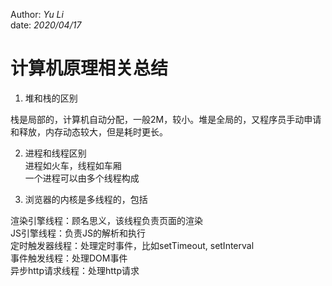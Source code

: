 Author: _Yu Li_  
date: _2020/04/17_  
  
# 计算机原理相关总结  
  
1. 堆和栈的区别  
  
栈是局部的，计算机自动分配，一般2M，较小。堆是全局的，又程序员手动申请和释放，内存动态较大，但是耗时更长。  
  
2. 进程和线程区别  
进程如火车，线程如车厢  
一个进程可以由多个线程构成  
  
3. 浏览器的内核是多线程的，包括

渲染引擎线程：顾名思义，该线程负责页面的渲染  
JS引擎线程：负责JS的解析和执行  
定时触发器线程：处理定时事件，比如setTimeout, setInterval  
事件触发线程：处理DOM事件  
异步http请求线程：处理http请求  

